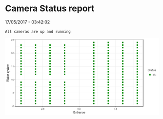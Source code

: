 Camera Status report
================
17/05/2017 - 03:42:02

    All cameras are up and running

![](camreport_files/figure-markdown_github/unnamed-chunk-2-1.png)
